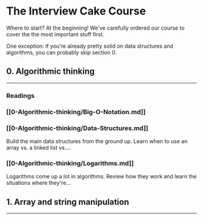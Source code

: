 # The Interview Cake Course
Where to start? At the beginning! We've carefully ordered our course to cover the the most important stuff first.

One exception: if you're already pretty solid on data structures and algorithms, you can probably skip section 0.

## 0. Algorithmic thinking
---
### Readings
### [[0-Algorithmic-thinking/Big-O-Notation.md]]

### [[0-Algorithmic-thinking/Data-Structures.md]]
Build the main data structures from the ground up. Learn when to use an array vs. a linked list vs.…
    
### [[0-Algorithmic-thinking/Logarithms.md]]
Logarithms come up a lot in algorithms. Review how they work and learn the situations where they're…

## 1. Array and string manipulation
---
